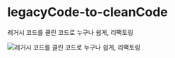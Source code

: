 # legacyCode-to-cleanCode
레거시 코드를 클린 코드로 누구나 쉽게, 리팩토링

![레거시 코드를 클린 코드로 누구나 쉽게, 리팩토링](http://image.yes24.com/momo/TopCate0001/kepub/L_300665.jpg)

